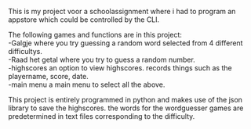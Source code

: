This is my project voor a schoolassignment where i had to program an appstore which could be controlled by the CLI.


The following games and functions are in this project:<br>
    -Galgje               where you try guessing a random word selected from 4 different difficultys.<br>
    -Raad het getal       where you try to guess a random number.<br>
    -highscores           an option to view highscores. records things such as the playername, score, date.<br>
    -main menu            a main menu to select all the above.<br>


This project is entirely programmed in python and makes use of the json library to save the highscores. 
the words for the wordguesser games are predetermined in text files corresponding to the difficulty.

